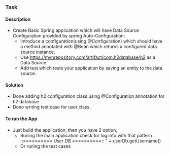 ### Task 
#### Description

* Create Basic Spring application which will have Data Source Configuration provided by spring Auto-Configuration:
  * Introduce a configuration(using @Configuration) which should have a method annotated with @Bean which returns a configured data source instance.
  * Use https://mvnrepository.com/artifact/com.h2database/h2 as a Data Source.
  * Add test which tests your application by saving an entity to the data source.

#### Solution
* Done adding h2 configuration class using @Configuration annotation for h2 database
* Done writing test case for user class.

#### To run the App
* Just build the application, then you have 2 option;
  * Runing the main application check for log info with that pattern ::========== User DB ==========:: " + userDb.getUsername()
  * Or runing the test cases
